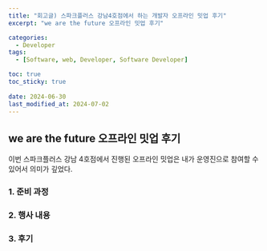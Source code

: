 ```yaml
---
title: "회고글) 스파크플러스 강남4호점에서 하는 개발자 오프라인 밋업 후기"
excerpt: "we are the future 오프라인 밋업 후기"

categories:
  - Developer
tags:
  - [Software, web, Developer, Software Developer]

toc: true
toc_sticky: true
 
date: 2024-06-30
last_modified_at: 2024-07-02
---
```


## we are the future 오프라인 밋업 후기
이번 스파크플러스 강남 4호점에서 진행된 오프라인 밋업은 내가 운영진으로 참여할 수 있어서 의미가 깊었다.    

### 1. 준비 과정

### 2. 행사 내용

### 3. 후기